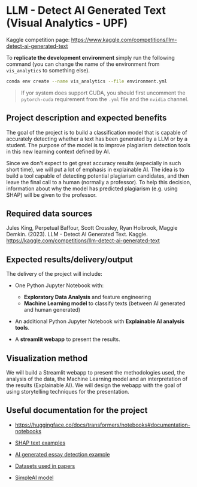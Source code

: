 # LLM - Detect AI Generated Text (Visual Analytics - UPF)

Kaggle competition page: https://www.kaggle.com/competitions/llm-detect-ai-generated-text

To **replicate the development environment** simply run the following command (you can change the name of the environment from `vis_analytics` to something else).

```bash
conda env create --name vis_analytics --file environment.yml
```

> If yor system does support CUDA, you should first uncomment the `pytorch-cuda` requirement from the `.yml` file and the `nvidia` channel.


## Project description and expected benefits

The goal of the project is to build a classification model that is capable of accurately detecting whether a text has been generated by a LLM or by a student. The purpose of the model is to improve plagiarism detection tools in this new learning context defined by AI.

Since we don't expect to get great accuracy results (especially in such short time), we will put a lot of emphasis in explainable AI. The idea is to build a tool capable of detecting potential plagiarism candidates, and then leave the final call to a human (normally a professor). To help this decision, information about why the model has predicted plagiarism (e.g. using SHAP) will be given to the professor.

## Required data sources

Jules King, Perpetual Baffour, Scott Crossley, Ryan Holbrook, Maggie Demkin. (2023). LLM - Detect AI Generated Text. Kaggle. https://kaggle.com/competitions/llm-detect-ai-generated-text

## Expected results/delivery/output

The delivery of the project will include:

- One Python Jupyter Notebook with:
    - **Exploratory Data Analysis** and feature engineering
    - **Machine Learning model** to classify texts (between AI generated and human generated)

- An additional Python Jupyter Notebook with **Explainable AI analysis tools**.

- A **streamlit webapp** to present the results.

## Visualization method

We will build a Streamlit webapp to present the methodologies used, the analysis of the data, the Machine Learning model and an interpretation of the results (Explainable AI). We will design the webapp with the goal of using storytelling techniques for the presentation.

## Useful documentation for the project

- https://huggingface.co/docs/transformers/notebooks#documentation-notebooks

- [SHAP text examples](https://shap.readthedocs.io/en/latest/text_examples.html)

- [AI generated essay detection example](https://www.kaggle.com/code/dima806/ai-generated-essay-detection-distilbert)

- [Datasets used in papers](https://github.com/NLP2CT/LLM-generated-Text-Detection#datasets)

- [SimpleAI model](https://huggingface.co/spaces/Hello-SimpleAI/chatgpt-detector-qa)